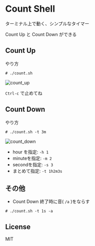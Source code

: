 # Count Shell
ターミナル上で動く、シンプルなタイマー

Count Up と Count Down ができる


## Count Up
やり方
```
# ./count.sh
```
![count_up](https://cloud.githubusercontent.com/assets/8287121/11087667/98e93304-889f-11e5-8fe4-346a15f2c5de.gif)

`Ctrl-c` で止めてね


## Count Down
やり方
```
# ./count.sh -t 3m
```
![count_down](https://cloud.githubusercontent.com/assets/8287121/11087835/f051418a-88a0-11e5-92e0-7ec5e20c2c25.gif)


* hour  を指定:  `-h 1 ` 
* minuteを指定:  `-m 2 ` 
* secondを指定:  `-s 3 `
* まとめて指定:  `-t 1h2m3s`


## その他
* Count Down 終了時に音( `/a` )をならす
```
# ./count.sh -t 1s -a
```


## License
MIT
